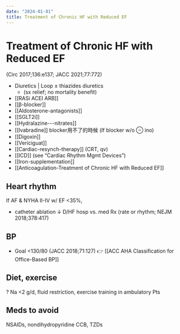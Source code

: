 ```yaml
---
date: "2024-01-01"
title: Treatment of Chronic HF with Reduced EF
---
```



# Treatment of Chronic HF with Reduced EF

(Circ 2017;136:e137; JACC 2021;77:772)

- Diuretics | Loop ± thiazides diuretics 
    - (sx relief; no mortality benefit)
- [[RASi ACEI ARB]]
- [[β-blocker]]
- [[Aldosterone-antagonists]]
- [[SGLT2i]]
- [[Hydralazine---nitrates]]
- [[Ivabradine]] blocker用不了的時候 (If blocker w/o ⊖ ino)
- [[Digoxin]]
- [[Vericiguat]]
- [[Cardiac-resynch-therapy]] (CRT, qv)
- [[ICD]] (see “Cardiac Rhythm Mgmt Devices”)
- [[Iron-supplementation]]
- [[Anticoagulation-Treatment of Chronic HF with Reduced EF]]

## Heart rhythm

If AF & NYHA II-IV w/ EF <35%,

- catheter ablation ↓ D/HF hosp vs. med Rx (rate or rhythm; NEJM 2018;378:417)

## BP

- Goal <130/80 (JACC 2018;71:127) 👉 [[ACC AHA Classification for Office-Based BP]]

## Diet, exercise

? Na <2 g/d, fluid restriction, exercise training in ambulatory Pts

## Meds to avoid

NSAIDs, nondihydropyridine CCB, TZDs
